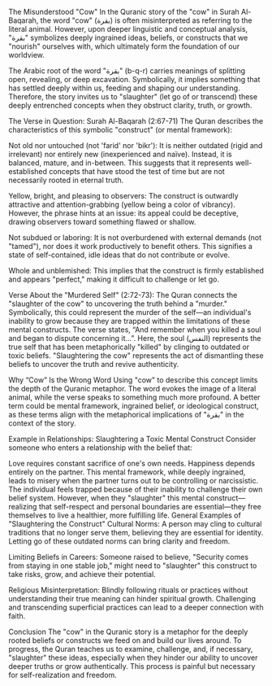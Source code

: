 The Misunderstood "Cow"
In the Quranic story of the "cow" in Surah Al-Baqarah, the word "cow" (بقرة) is often misinterpreted as referring to the literal animal. However, upon deeper linguistic and conceptual analysis, "بقرة" symbolizes deeply ingrained ideas, beliefs, or constructs that we "nourish" ourselves with, which ultimately form the foundation of our worldview.

The Arabic root of the word "بقرة" (b-q-r) carries meanings of splitting open, revealing, or deep excavation. Symbolically, it implies something that has settled deeply within us, feeding and shaping our understanding. Therefore, the story invites us to "slaughter" (let go of or transcend) these deeply entrenched concepts when they obstruct clarity, truth, or growth.

The Verse in Question: Surah Al-Baqarah (2:67-71)
The Quran describes the characteristics of this symbolic "construct" (or mental framework):

Not old nor untouched (not 'farid' nor 'bikr'):
It is neither outdated (rigid and irrelevant) nor entirely new (inexperienced and naïve). Instead, it is balanced, mature, and in-between. This suggests that it represents well-established concepts that have stood the test of time but are not necessarily rooted in eternal truth.

Yellow, bright, and pleasing to observers:
The construct is outwardly attractive and attention-grabbing (yellow being a color of vibrancy). However, the phrase hints at an issue: its appeal could be deceptive, drawing observers toward something flawed or shallow.

Not subdued or laboring:
It is not overburdened with external demands (not "tamed"), nor does it work productively to benefit others. This signifies a state of self-contained, idle ideas that do not contribute or evolve.

Whole and unblemished:
This implies that the construct is firmly established and appears "perfect," making it difficult to challenge or let go.

Verse About the "Murdered Self" (2:72-73):
The Quran connects the "slaughter of the cow" to uncovering the truth behind a "murder." Symbolically, this could represent the murder of the self—an individual's inability to grow because they are trapped within the limitations of these mental constructs. The verse states, “And remember when you killed a soul and began to dispute concerning it...”. Here, the soul (النفس) represents the true self that has been metaphorically "killed" by clinging to outdated or toxic beliefs. "Slaughtering the cow" represents the act of dismantling these beliefs to uncover the truth and revive authenticity.

Why “Cow” Is the Wrong Word
Using "cow" to describe this concept limits the depth of the Quranic metaphor. The word evokes the image of a literal animal, while the verse speaks to something much more profound. A better term could be mental framework, ingrained belief, or ideological construct, as these terms align with the metaphorical implications of "بقرة" in the context of the story.

Example in Relationships: Slaughtering a Toxic Mental Construct
Consider someone who enters a relationship with the belief that:

Love requires constant sacrifice of one's own needs.
Happiness depends entirely on the partner.
This mental framework, while deeply ingrained, leads to misery when the partner turns out to be controlling or narcissistic. The individual feels trapped because of their inability to challenge their own belief system. However, when they "slaughter" this mental construct—realizing that self-respect and personal boundaries are essential—they free themselves to live a healthier, more fulfilling life.
General Examples of "Slaughtering the Construct"
Cultural Norms:
A person may cling to cultural traditions that no longer serve them, believing they are essential for identity. Letting go of these outdated norms can bring clarity and freedom.

Limiting Beliefs in Careers:
Someone raised to believe, "Security comes from staying in one stable job," might need to "slaughter" this construct to take risks, grow, and achieve their potential.

Religious Misinterpretation:
Blindly following rituals or practices without understanding their true meaning can hinder spiritual growth. Challenging and transcending superficial practices can lead to a deeper connection with faith.

Conclusion
The "cow" in the Quranic story is a metaphor for the deeply rooted beliefs or constructs we feed on and build our lives around. To progress, the Quran teaches us to examine, challenge, and, if necessary, "slaughter" these ideas, especially when they hinder our ability to uncover deeper truths or grow authentically. This process is painful but necessary for self-realization and freedom.